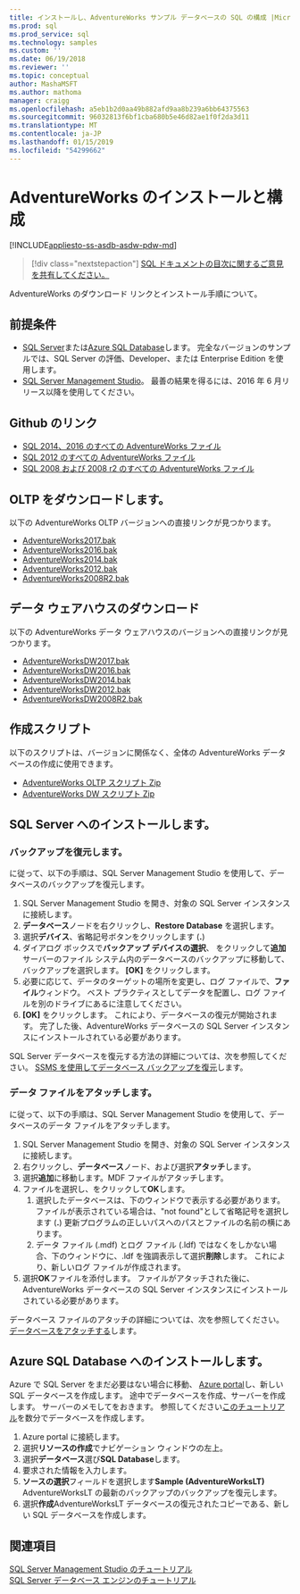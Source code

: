```yaml
---
title: インストールし、AdventureWorks サンプル データベースの SQL の構成 |Microsoft Docs
ms.prod: sql
ms.prod_service: sql
ms.technology: samples
ms.custom: ''
ms.date: 06/19/2018
ms.reviewer: ''
ms.topic: conceptual
author: MashaMSFT
ms.author: mathoma
manager: craigg
ms.openlocfilehash: a5eb1b2d0aa49b882afd9aa8b239a6bb64375563
ms.sourcegitcommit: 96032813f6bf1cba680b5e46d82ae1f0f2da3d11
ms.translationtype: MT
ms.contentlocale: ja-JP
ms.lasthandoff: 01/15/2019
ms.locfileid: "54299662"
---
```

# <a name="adventureworks-installation-and-configuration"></a>AdventureWorks のインストールと構成
[!INCLUDE[appliesto-ss-asdb-asdw-pdw-md](../includes/appliesto-ss-asdb-asdw-pdw-md.md)]

  > [!div class="nextstepaction"]
  > [SQL ドキュメントの目次に関するご意見を共有してください。](https://aka.ms/sqldocsurvey)

AdventureWorks のダウンロード リンクとインストール手順について。 

## <a name="prerequisites"></a>前提条件

- [SQL Server](https://www.microsoft.com/evalcenter/evaluate-sql-server-2016)または[Azure SQL Database](https://azure.microsoft.com/services/sql-database/)します。 完全なバージョンのサンプルでは、SQL Server の評価、Developer、または Enterprise Edition を使用します。
- [SQL Server Management Studio](../ssms/download-sql-server-management-studio-ssms.md)。 最善の結果を得るには、2016 年 6 月リリース以降を使用してください。
 
## <a name="github-links"></a>Github のリンク

- [SQL 2014、2016 のすべての AdventureWorks ファイル](https://github.com/Microsoft/sql-server-samples/releases/tag/adventureworks)
- [SQL 2012 のすべての AdventureWorks ファイル](https://github.com/Microsoft/sql-server-samples/releases/tag/adventureworks2012)
- [SQL 2008 および 2008 r2 のすべての AdventureWorks ファイル](https://github.com/Microsoft/sql-server-samples/releases/tag/adventureworks2008r2)

## <a name="oltp-downloads"></a>OLTP をダウンロードします。

以下の AdventureWorks OLTP バージョンへの直接リンクが見つかります。

- [AdventureWorks2017.bak](https://github.com/Microsoft/sql-server-samples/releases/download/adventureworks/AdventureWorks2017.bak)
- [AdventureWorks2016.bak](https://github.com/Microsoft/sql-server-samples/releases/download/adventureworks/AdventureWorks2016.bak)
- [AdventureWorks2014.bak](https://github.com/Microsoft/sql-server-samples/releases/download/adventureworks/AdventureWorks2014.bak)
- [AdventureWorks2012.bak](https://github.com/Microsoft/sql-server-samples/releases/download/adventureworks/AdventureWorks2012.bak)
- [AdventureWorks2008R2.bak](https://github.com/Microsoft/sql-server-samples/releases/download/adventureworks2008r2/adventure-works-2008r2-oltp.bak)


## <a name="data-warehouse-downloads"></a>データ ウェアハウスのダウンロード

以下の AdventureWorks データ ウェアハウスのバージョンへの直接リンクが見つかります。

- [AdventureWorksDW2017.bak](https://github.com/Microsoft/sql-server-samples/releases/download/adventureworks/AdventureWorksDW2017.bak)
- [AdventureWorksDW2016.bak](https://github.com/Microsoft/sql-server-samples/releases/download/adventureworks/AdventureWorksDW2016.bak)
- [AdventureWorksDW2014.bak](https://github.com/Microsoft/sql-server-samples/releases/download/adventureworks/AdventureWorksDW2014.bak)
- [AdventureWorksDW2012.bak](https://github.com/Microsoft/sql-server-samples/releases/download/adventureworks/AdventureWorksDW2012.bak)
- [AdventureWorksDW2008R2.bak](https://github.com/Microsoft/sql-server-samples/releases/download/adventureworks2008r2/adventure-works-2008-dw.bak)

## <a name="creation-scripts"></a>作成スクリプト
以下のスクリプトは、バージョンに関係なく、全体の AdventureWorks データベースの作成に使用できます。 

- [AdventureWorks OLTP スクリプト Zip](https://github.com/Microsoft/sql-server-samples/releases/download/adventureworks/AdventureWorks-oltp-install-script.zip)
- [AdventureWorks DW スクリプト Zip](https://github.com/Microsoft/sql-server-samples/releases/download/adventureworks/AdventureWorksDW-data-warehouse-install-script.zip)

## <a name="install-to-sql-server"></a>SQL Server へのインストールします。

### <a name="restore-backup"></a>バックアップを復元します。
に従って、以下の手順は、SQL Server Management Studio を使用して、データベースのバックアップを復元します。 

1. SQL Server Management Studio を開き、対象の SQL Server インスタンスに接続します。
2. **データベース**ノードを右クリックし、**Restore Database** を選択します。
3. 選択**デバイス**、省略記号ボタンをクリックします (**.**)
4. ダイアログ ボックスで**バックアップ デバイスの選択**、 をクリックして**追加**サーバーのファイル システム内のデータベースのバックアップに移動して、バックアップを選択します。 **[OK]** をクリックします。
5. 必要に応じて、データのターゲットの場所を変更し、ログ ファイルで、**ファイル**ウィンドウ。 ベスト プラクティスとしてデータを配置し、ログ ファイルを別のドライブにあるに注意してください。
6. **[OK]** をクリックします。 これにより、データベースの復元が開始されます。 完了した後、AdventureWorks データベースの SQL Server インスタンスにインストールされている必要があります。

SQL Server データベースを復元する方法の詳細については、次を参照してください。 [SSMS を使用してデータベース バックアップを復元](../relational-databases/backup-restore/restore-a-database-backup-using-ssms.md)します。


### <a name="attach-a-datafile"></a>データ ファイルをアタッチします。
に従って、以下の手順は、SQL Server Management Studio を使用して、データベースのデータ ファイルをアタッチします。

1. SQL Server Management Studio を開き、対象の SQL Server インスタンスに接続します。
2. 右クリックし、**データベース**ノード、および選択**アタッチ**します。
3. 選択**追加**に移動します。MDF ファイルがアタッチします。 
1. ファイルを選択し、をクリックして**OK**します。 
    1. 選択したデータベースは、下のウィンドウで表示する必要があります。 ファイルが表示されている場合は、"not found"として省略記号を選択します (**.**) 更新プログラムの正しいパスへのパスとファイルの名前の横にあります。 
    1. データ ファイル (.mdf) とログ ファイル (.ldf) ではなくをしかない場合、下のウィンドウに、.ldf を強調表示して選択**削除**します。 これにより、新しいログ ファイルが作成されます。 
1. 選択**OK**ファイルを添付します。 ファイルがアタッチされた後に、AdventureWorks データベースの SQL Server インスタンスにインストールされている必要があります。  

データベース ファイルのアタッチの詳細については、次を参照してください。[データベースをアタッチする](../relational-databases/databases/attach-a-database.md)します。 

## <a name="install-to-azure-sql-database"></a>Azure SQL Database へのインストールします。


Azure で SQL Server をまだ必要はない場合に移動、 [Azure portal](https://portal.azure.com/)し、新しい SQL データベースを作成します。 途中でデータベースを作成、サーバーを作成します。 サーバーのメモしてをおきます。 参照してください[このチュートリアル](https://azure.microsoft.com/documentation/articles/sql-database-get-started/)を数分でデータベースを作成します。

1. Azure portal に接続します。
1. 選択**リソースの作成**でナビゲーション ウィンドウの左上。 
1. 選択**データベース**選び**SQL Database**します。 
1. 要求された情報を入力します。
1. **ソースの選択**フィールドを選択します**Sample (AdventureWorksLT)** AdventureWorksLT の最新のバックアップのバックアップを復元します。
1. 選択**作成**AdventureWorksLT データベースの復元されたコピーである、新しい SQL データベースを作成します。 


## <a name="see-also"></a>関連項目
[SQL Server Management Studio のチュートリアル](../ssms/tutorials/tutorial-sql-server-management-studio.md)   
[SQL Server データベース エンジンのチュートリアル](../relational-databases/database-engine-tutorials.md)
